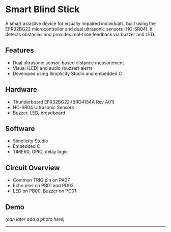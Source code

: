 # Smart Blind Stick

A smart assistive device for visually impaired individuals, built using the EFR32BG22 microcontroller and dual ultrasonic sensors (HC-SR04). It detects obstacles and provides real-time feedback via buzzer and LED.

## Features
- Dual ultrasonic sensor-based distance measurement
- Visual (LED) and audio (buzzer) alerts
- Developed using Simplicity Studio and embedded C

## Hardware
- Thunderboard EFR32BG22 (BRD4184A Rev A01)
- HC-SR04 Ultrasonic Sensors
- Buzzer, LED, breadboard

## Software
- Simplicity Studio
- Embedded C
- TIMER0, GPIO, delay logic

## Circuit Overview
- Common TRIG pin on PA07
- Echo pins on PB01 and PD03
- LED on PB00, Buzzer on PC01

## Demo
*(can later add a photo here)*

---


